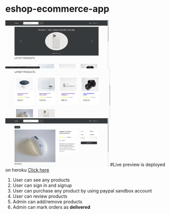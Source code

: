 # eshop-ecommerce-app
<img src="./uploads/Screenshot1.png" style="height:150px;">
<img src="./uploads/Screenshot2.png" style="height:150px;">
<img src="./uploads/Screenshot3.png" style="height:150px;">
#Live preview is deployed on heroku <a href="https://eshopp2021.herokuapp.com/">Click here</a>
<ol>
  <li>User can see any products</li>
  <li>User can sign in and signup </li>
  <li>User can purchase any product by using paypal sandbox account</li>
  <li>User can review products </li>
  <li>Admin can add/remove products</li>
  <li>Admin can mark orders as <strong>delivered</strong></li>
</ol>
